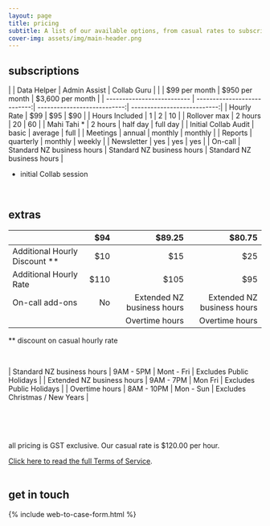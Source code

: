 ```yaml
---
layout: page
title: pricing
subtitle: A list of our available options, from casual rates to subscriptions with extra packages.
cover-img: assets/img/main-header.png 
---
```


## subscriptions

|                            | Data Helper                 | Admin Assist                | Collab Guru                 |
|                            | $99 per month               | $950 per month              | $3,600 per month            |
| -------------------------- | ---------------------------:| ---------------------------:| ---------------------------:|
| Hourly Rate                | $99                         | $95                         | $90                         |
| Hours Included             | 1                           | 2                           | 10                          |
| Rollover max               | 2 hours                     | 20                          | 60                          |
| Mahi Tahi *                | 2 hours                     | half day                    | full day                    |
| Initial Collab Audit       | basic                       | average                     | full                        |
| Meetings                   | annual                      | monthly                     | monthly                     |
| Reports                    | quarterly                   | monthly                     | weekly                      |
| Newsletter                 | yes                         | yes                         | yes                         |
| On-call                    | Standard NZ business hours  | Standard NZ business hours  | Standard NZ business hours  | 

 * initial Collab session
<br/>


## extras

|                               | $94                         | $89.25                      | $80.75                      |
| ----------------------------- |----------------------------:| ---------------------------:| ---------------------------:|
| Additional Hourly Discount ** | $10                         | $15                         | $25                         |
| Additional Hourly Rate        | $110                        | $105                        | $95                         |
| On-call add-ons               | No                          | Extended NZ business hours  | Extended NZ business hours  |
|                               |                             | Overtime hours              | Overtime hours              |

 ** discount on casual hourly rate

<br/>

| Standard NZ business hours  | 9AM - 5PM  | Mont - Fri | Excludes Public Holidays       |
| Extended NZ business hours  | 9AM - 7PM  | Mon Fri    | Excludes Public Holidays       |
| Overtime hours              | 8AM - 10PM | Mon - Sun  | Excludes Christmas / New Years |

<br/>
<br/>
<br/>

all pricing is GST exclusive.
Our casual rate is $120.00 per hour. 

[Click here to read the full Terms of Service](/termsofservice/).
<br/>
<br/>

## get in touch

{% include web-to-case-form.html %}
<br/>
